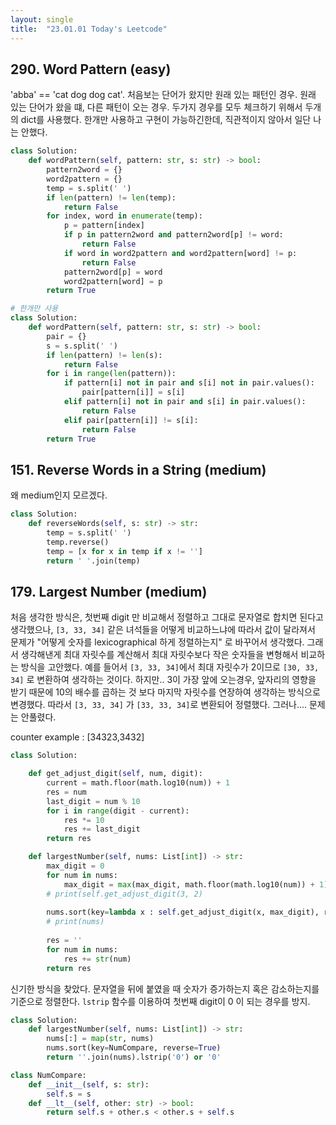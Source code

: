```yaml
---
layout: single
title:  "23.01.01 Today's Leetcode"
---
```


## 290. Word Pattern (easy)

'abba' == 'cat dog dog cat'. 처음보는 단어가 왔지만 원래 있는 패턴인 경우.
원래 있는 단어가 왔을 떄, 다른 패턴이 오는 경우. 두가지 경우를 모두 체크하기 위해서 두개의 dict를 사용했다.
한개만 사용하고 구현이 가능하긴한데, 직관적이지 않아서 일단 나는 안했다.

```python
class Solution:
    def wordPattern(self, pattern: str, s: str) -> bool:
        pattern2word = {}
        word2pattern = {}
        temp = s.split(' ')
        if len(pattern) != len(temp):
            return False
        for index, word in enumerate(temp):
            p = pattern[index]
            if p in pattern2word and pattern2word[p] != word:
                return False
            if word in word2pattern and word2pattern[word] != p:
                return False
            pattern2word[p] = word
            word2pattern[word] = p
        return True
```

```python
# 한개만 사용
class Solution:
    def wordPattern(self, pattern: str, s: str) -> bool:
        pair = {}
        s = s.split(' ')
        if len(pattern) != len(s):
            return False
        for i in range(len(pattern)):
            if pattern[i] not in pair and s[i] not in pair.values():
                pair[pattern[i]] = s[i]
            elif pattern[i] not in pair and s[i] in pair.values():
                return False
            elif pair[pattern[i]] != s[i]:
                return False
        return True
```

## 151. Reverse Words in a String (medium)

왜 medium인지 모르겠다.

```python
class Solution:
    def reverseWords(self, s: str) -> str:
        temp = s.split(' ')
        temp.reverse()
        temp = [x for x in temp if x != '']
        return ' '.join(temp)
```

## 179. Largest Number (medium)

처음 생각한 방식은, 첫번째 digit 만 비교해서 정렬하고 그대로 문자열로 합치면 된다고 생각했으나, 
`[3, 33, 34]` 같은 녀석들을 어떻게 비교하느냐에 따라서 값이 달라져서 문제가 "어떻게 숫자를 lexicographical 하게 정렬하는지"
로 바꾸어서 생각했다. 그래서 생각해낸게 최대 자릿수를 계산해서 최대 자릿수보다 작은 숫자들을 변형해서 비교하는 방식을 고안했다.
예를 들어서 `[3, 33, 34]`에서 최대 자릿수가 2이므로 `[30, 33, 34]` 로 변환하여 생각하는 것이다. 하지만..
3이 가장 앞에 오는경우, 앞자리의 영향을 받기 때문에 10의 배수를 곱하는 것 보다 마지막 자릿수를 연장하여 생각하는 방식으로 변경했다.
따라서 `[3, 33, 34]` 가 `[33, 33, 34]`로 변환되어 정렬했다. 그러나.... 문제는 안풀렸다.  

counter example : [34323,3432]

```python
class Solution:

    def get_adjust_digit(self, num, digit):
        current = math.floor(math.log10(num)) + 1
        res = num
        last_digit = num % 10
        for i in range(digit - current):
            res *= 10
            res += last_digit
        return res

    def largestNumber(self, nums: List[int]) -> str:
        max_digit = 0
        for num in nums:
            max_digit = max(max_digit, math.floor(math.log10(num)) + 1)
        # print(self.get_adjust_digit(3, 2)
        
        nums.sort(key=lambda x : self.get_adjust_digit(x, max_digit), reverse=True)
        # print(nums)
        
        res = ''
        for num in nums:
            res += str(num)
        return res
```

신기한 방식을 찾았다. 문자열을 뒤에 붙였을 때 숫자가 증가하는지 혹은 감소하는지를 기준으로 정렬한다.
`lstrip` 함수를 이용하여 첫번째 digit이 0 이 되는 경우를 방지.

```python
class Solution:
    def largestNumber(self, nums: List[int]) -> str:
        nums[:] = map(str, nums)
        nums.sort(key=NumCompare, reverse=True)
        return ''.join(nums).lstrip('0') or '0'

class NumCompare:
    def __init__(self, s: str):
        self.s = s
    def __lt__(self, other: str) -> bool:
        return self.s + other.s < other.s + self.s
```
